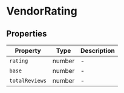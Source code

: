 # VendorRating

## Properties

| Property | Type | Description |
|----------|------|-------------|
| `rating` | number | - |
| `base` | number | - |
| `totalReviews` | number | - |
